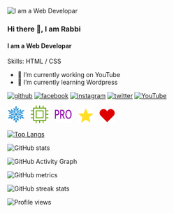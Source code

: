 ![I am a Web Developar](https://scontent.fdac116-1.fna.fbcdn.net/v/t39.30808-6/275373060_1136596450437363_2051683131072302160_n.jpg?_nc_cat=110&ccb=1-6&_nc_sid=19026a&_nc_eui2=AeH8e07OmUuR7RNhdcTcMgCMr9Pf8WJCnFGv09_xYkKcUQSv7kLxqjYT5fLGlBrMbVWqFnPCAtnLzFyKnPSjCxs5&_nc_ohc=9MVlNAT02P4AX_fB1Et&_nc_ht=scontent.fdac116-1.fna&oh=00_AT8cKk4bNl3cOC-EDlJYZHeAHuhGl7fcRoaraMZySSOhIg&oe=6285BCA9)
### Hi there 👋, I am Rabbi
#### I am a Web Developar



Skills:  HTML / CSS

- 🔭 I’m currently working on YouTube 
- 🌱 I’m currently learning Wordpress 


[<img src='https://cdn.jsdelivr.net/npm/simple-icons@3.0.1/icons/github.svg' alt='github' height='40'>](https://github.com/ahamedrabbi)  [<img src='https://cdn.jsdelivr.net/npm/simple-icons@3.0.1/icons/facebook.svg' alt='facebook' height='40'>](https://www.facebook.com/ahamedrabbi0)  [<img src='https://cdn.jsdelivr.net/npm/simple-icons@3.0.1/icons/instagram.svg' alt='instagram' height='40'>](https://www.instagram.com/nicknamerabbi/)  [<img src='https://cdn.jsdelivr.net/npm/simple-icons@3.0.1/icons/twitter.svg' alt='twitter' height='40'>](https://twitter.com/Ahamed_Rabbi0)  [<img src='https://cdn.jsdelivr.net/npm/simple-icons@3.0.1/icons/youtube.svg' alt='YouTube' height='40'>](https://www.youtube.com/channel/https://studio.youtube.com/channel/UCAgGUQBCuaXDP4kE9lmtbcQ)  

<a href='https://archiveprogram.github.com/'><img src='https://raw.githubusercontent.com/acervenky/animated-github-badges/master/assets/acbadge.gif' width='40' height='40'></a> <a href='https://docs.github.com/en/developers'><img src='https://raw.githubusercontent.com/acervenky/animated-github-badges/master/assets/devbadge.gif' width='40' height='40'></a> <a href='https://github.com/pricing'><img src='https://raw.githubusercontent.com/acervenky/animated-github-badges/master/assets/pro.gif' width='40' height='40'></a> <a href='https://stars.github.com/'><img src='https://raw.githubusercontent.com/acervenky/animated-github-badges/master/assets/starbadge.gif' width='35' height='35'></a> <a href='https://docs.github.com/en/github/supporting-the-open-source-community-with-github-sponsors'><img src='https://raw.githubusercontent.com/acervenky/animated-github-badges/master/assets/sponsorbadge.gif' width='35' height='35'></a> 

[![Top Langs](https://github-readme-stats.vercel.app/api/top-langs/?username=ahamedrabbi)](https://github.com/anuraghazra/github-readme-stats)

![GitHub stats](https://github-readme-stats.vercel.app/api?username=ahamedrabbi&show_icons=true)  

![GitHub Activity Graph](https://activity-graph.herokuapp.com/graph?username=ahamedrabbi)  

![GitHub metrics](https://metrics.lecoq.io/ahamedrabbi)  

![GitHub streak stats](https://github-readme-streak-stats.herokuapp.com/?user=ahamedrabbi)  

![Profile views](https://gpvc.arturio.dev/ahamedrabbi)  
